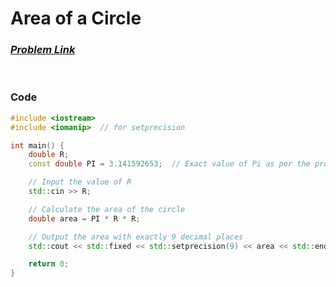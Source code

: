 # Area of a Circle
### [*Problem Link*](https://codeforces.com/group/MWSDmqGsZm/contest/219158/problem/E)


<br> 

### Code
```c++
#include <iostream>
#include <iomanip>  // for setprecision

int main() {
    double R;
    const double PI = 3.141592653;  // Exact value of Pi as per the problem statement

    // Input the value of R
    std::cin >> R;

    // Calculate the area of the circle
    double area = PI * R * R;

    // Output the area with exactly 9 decimal places
    std::cout << std::fixed << std::setprecision(9) << area << std::endl;

    return 0;
}
```